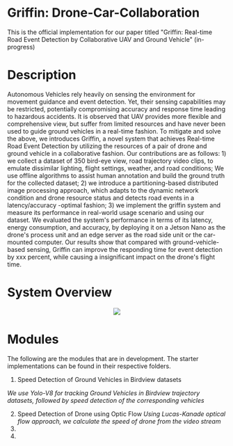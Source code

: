# Griffin: Drone-Car-Collaboration

This is the official implementation for our paper titled "Griffin: Real-time Road Event Detection by Collaborative UAV and Ground Vehicle" (in-progress)

# Description

Autonomous Vehicles rely heavily on sensing the environment for movement guidance and event detection. Yet, their sensing capabilities may be restricted, potentially compromising accuracy and response time leading to hazardous accidents. It is observed that UAV provides more flexible and comprehensive view, but suffer from limited resources and have never been used to guide ground vehicles in a real-time fashion.  To mitigate and solve the above, we introduces Griffin, a novel system that achieves Real-time Road Event Detection by utilizing the resources of a pair of drone and ground vehicle in a collaborative fashion. Our contributions are as follows: 1) we collect a dataset of 350 bird-eye view, road trajectory video clips, to emulate dissimilar lighting, flight settings, weather, and road conditions; We use offline algorithms to assist human annotation and build the ground truth for the collected dataset; 2) we introduce a partitioning-based distributed image processing approach, which adapts to the dynamic network condition and drone resource status and detects road events in a latency/accuracy -optimal fashion; 3) we implement the griffin system and measure its performance in real-world usage scenario and using our dataset. We evaluated the system's performance in terms of its latency, energy consumption, and accuracy, by deploying it on a Jetson Nano as the drone's process unit and an edge server as the road side unit or the car-mounted computer. Our results show that compared with ground-vehicle-based sensing, Griffin can improve the responding time for event detection by xxx percent, while causing a insignificant impact on the drone's flight time.

# System Overview

<div align="center">
<img src="https://github.com/kiran-collab/Griffin-Drone-Car-Collaboration/assets/75129341/c3fb59b4-bd99-4711-990a-79eb61e5cde4" >
</div>

# Modules

The following are the modules that are in development. The starter implementations can be found in their respective folders.
1. Speed Detection of Ground Vehicles in Birdview datasets

_We use Yolo-V8 for tracking Ground Vehicles in Birdview trajectory datasets, followed by speed detection of the corresponding vehicles_

2. Speed Detection of Drone using Optic Flow
_Using Lucas-Kanade optical flow approach, we calculate the speed of drone from the video stream_
3. 
4. 


